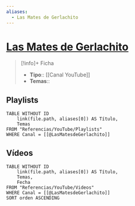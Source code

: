 ```yaml
---
aliases:
  - Las Mates de Gerlachito
---
```

# [Las Mates de Gerlachito](https://www.youtube.com/@LasMatesdeGerlachito)

>[!info]+ Ficha
>- **Tipo**:: [[Canal YouTube]]
>- **Temas**::

## Playlists
```dataview
TABLE WITHOUT ID
    link(file.path, aliases[0]) AS Título,
    Temas
FROM "Referencias/YouTube/Playlists"
WHERE Canal = [[@LasMatesdeGerlachito]]
```

## Vídeos
```dataview
TABLE WITHOUT ID
    link(file.path, aliases[0]) AS Título,
    Temas,
    Fecha    
FROM "Referencias/YouTube/Videos"
WHERE Canal = [[@LasMatesdeGerlachito]]
SORT orden ASCENDING
```
